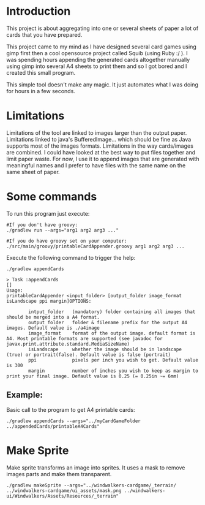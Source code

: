 # Introduction
This project is about aggregating into one or several sheets of paper a lot of cards that you have prepared.

This project came to my mind as I have designed several card games using gimp first then a cool opensource project called Squib (using Ruby :/ ).
I was spending hours appending the generated cards altogether manually using gimp into several A4 sheets to print them and so I got bored and I created this small program.

This simple tool doesn't make any magic. It just automates what I was doing for hours in a few seconds.

# Limitations
Limitations of the tool are linked to images larger than the output paper.
Limitations linked to java's BufferedImage... which should be fine as Java supports most of the images formats.
Limitations in the way cards/images are combined. I could have looked at the best way to put files together and limit paper waste.
For now, I use it to append images that are generated with meaningful names and I prefer to have files with the same name on the same sheet of paper.

# Some commands

To run this program just execute:
```
#If you don't have groovy:
./gradlew run --args="arg1 arg2 arg3 ..."

#If you do have groovy set on your computer:
./src/main/groovy/printableCardAppender.groovy arg1 arg2 arg3 ...
```

Execute the following command to trigger the help:
```
./gradlew appendCards

> Task :appendCards
[]
Usage:
printableCardAppender <input_folder> [output_folder image_format isLandscape ppi margin]OPTIONS:

        intput_folder   (mandatory) folder containing all images that should be merged into a A4 format.
        output_folder   folder & filename prefix for the output A4 images. Default value is ./a4image
        image_format    format of the output image. default format is A4. Most printable formats are supported (see javadoc for javax.print.attribute.standard.MediaSizeName)
        isLandscape     whether the image should be in landscape (true) or portrait(false). Default value is false (portrait)
        ppi             pixels per inch you wish to get. Default value is 300
        margin          number of inches you wish to keep as margin to print your final image. Default value is 0.25 (= 0.25in ~= 6mm)
```

## Example:
Basic call to the program to get A4 printable cards:
```
./gradlew appendCards --args="../myCardGameFolder ../appendedCards/printableA4Cards"
```
# Make Sprite
Make sprite transforms an image into sprites. It uses a mask to remove images parts and make them transparent.
```shell
./gradlew makeSprite --args="../windwalkers-cardgame/_terrain/  ../windwalkers-cardgame/ui_assets/mask.png ../windwalkers-ui/Windwalkers/Assets/Resources/_terrain"
```
